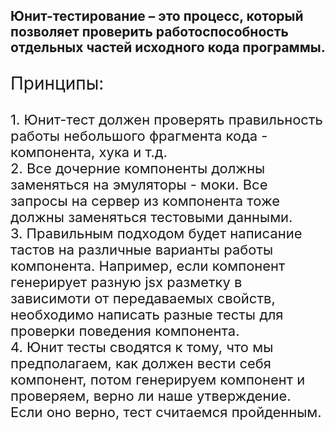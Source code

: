 ## Юнит-тестирование – это процесс, который позволяет проверить работоспособность отдельных частей исходного кода программы.

<p style="font-size: 28px">
Принципы:
<p style="font-size: 22px">
1. Юнит-тест должен проверять правильность работы небольшого фрагмента кода - компонента, хука и т.д. <br>
2. Все дочерние компоненты должны заменяться на эмуляторы - моки. Все запросы на сервер из компонента тоже должны
   заменяться тестовыми данными.<br>
3. Правильным подходом будет написание тастов на различные варианты работы компонента. Например, если компонент
   генерирует разную jsx разметку в зависимоти от передаваемых свойств, необходимо написать разные тесты для проверки
   поведения компонента.<br>
4. Юнит тесты сводятся к тому, что мы предполагаем, как должен вести себя компонент, потом генерируем компонент и
   проверяем, верно ли наше утверждение. Если оно верно, тест считаемся пройденным.

</p>
</p>